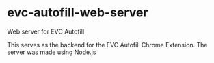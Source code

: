 # evc-autofill-web-server
Web server for EVC Autofill

This serves as the backend for the EVC Autofill Chrome Extension. The server was made using Node.js
